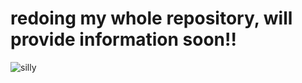 # redoing my whole repository, will provide information soon!!
![silly](https://graphic.neocities.org/Tumblr_l_606302124244718.gif)
